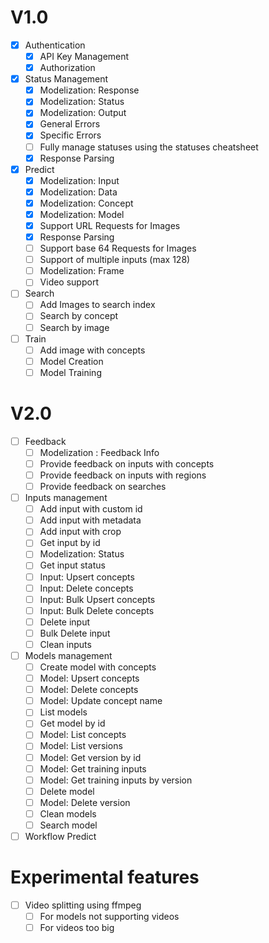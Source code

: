 # V1.0
- [x] Authentication
  - [x] API Key Management
  - [x] Authorization
- [x] Status Management
  - [x] Modelization: Response
  - [x] Modelization: Status
  - [x] Modelization: Output
  - [x] General Errors
  - [x] Specific Errors
  - [ ] Fully manage statuses using the statuses cheatsheet
  - [x] Response Parsing
- [x] Predict
  - [x] Modelization: Input
  - [x] Modelization: Data
  - [x] Modelization: Concept
  - [x] Modelization: Model
  - [x] Support URL Requests for Images
  - [x] Response Parsing
  - [ ] Support base 64 Requests for Images
  - [ ] Support of multiple inputs (max 128)
  - [ ] Modelization: Frame
  - [ ] Video support
- [ ] Search
  - [ ] Add Images to search index
  - [ ] Search by concept
  - [ ] Search by image
- [ ] Train
  - [ ] Add image with concepts
  - [ ] Model Creation
  - [ ] Model Training

# V2.0
- [ ] Feedback
  - [ ] Modelization : Feedback Info
  - [ ] Provide feedback on inputs with concepts
  - [ ] Provide feedback on inputs with regions
  - [ ] Provide feedback on searches
- [ ] Inputs management
  - [ ] Add input with custom id
  - [ ] Add input with metadata
  - [ ] Add input with crop
  - [ ] Get input by id
  - [ ] Modelization: Status
  - [ ] Get input status
  - [ ] Input: Upsert concepts
  - [ ] Input: Delete concepts
  - [ ] Input: Bulk Upsert concepts
  - [ ] Input: Bulk Delete concepts
  - [ ] Delete input
  - [ ] Bulk Delete input
  - [ ] Clean inputs
- [ ] Models management
  - [ ] Create model with concepts
  - [ ] Model: Upsert concepts
  - [ ] Model: Delete concepts
  - [ ] Model: Update concept name
  - [ ] List models
  - [ ] Get model by id
  - [ ] Model: List concepts
  - [ ] Model: List versions
  - [ ] Model: Get version by id
  - [ ] Model: Get training inputs
  - [ ] Model: Get training inputs by version
  - [ ] Delete model
  - [ ] Model: Delete version
  - [ ] Clean models
  - [ ] Search model

- [ ] Workflow Predict

# Experimental features
- [ ] Video splitting using ffmpeg
  - [ ] For models not supporting videos
  - [ ] For videos too big
